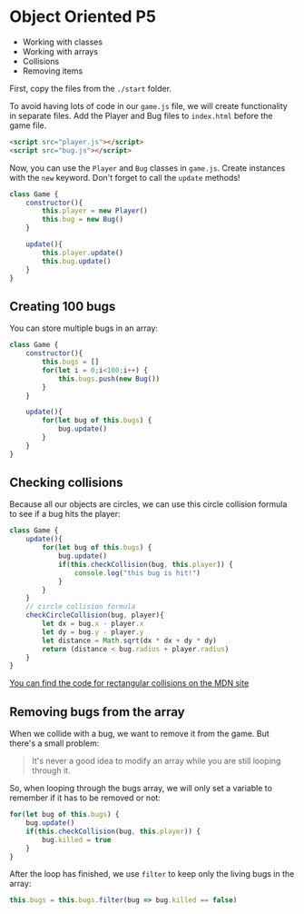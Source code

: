 # Object Oriented P5

- Working with classes
- Working with arrays
- Collisions
- Removing items

First, copy the files from the `./start` folder.

To avoid having lots of code in our `game.js` file, we will create functionality in separate files. Add the Player and Bug files to `index.html` before the game file.

```html
<script src="player.js"></script>
<script src="bug.js"></script>
```
Now, you can use the `Player` and `Bug` classes in `game.js`. Create instances with the `new` keyword. Don't forget to call the `update` methods!

```javascript
class Game {
    constructor(){
        this.player = new Player()
        this.bug = new Bug()
    }

    update(){
        this.player.update()
        this.bug.update()
    }
}
```

## Creating 100 bugs

You can store multiple bugs in an array:

```javascript
class Game {
    constructor(){
        this.bugs = []
        for(let i = 0;i<100;i++) {
            this.bugs.push(new Bug())
        }
    }

    update(){
        for(let bug of this.bugs) {
            bug.update()
        }
    }
}
```

## Checking collisions

Because all our objects are circles, we can use this circle collision formula to see if a bug hits the player:

```javascript
class Game {
    update(){
        for(let bug of this.bugs) {
            bug.update()
            if(this.checkCollision(bug, this.player)) {
                console.log("this bug is hit!")
            }
        }
    }
    // circle collision formula
    checkCircleCollision(bug, player){
        let dx = bug.x - player.x
        let dy = bug.y - player.y
        let distance = Math.sqrt(dx * dx + dy * dy)
        return (distance < bug.radius + player.radius)
    }
}

```

[You can find the code for rectangular collisions on the MDN site](https://developer.mozilla.org/en-US/docs/Games/Techniques/2D_collision_detection)

## Removing bugs from the array

When we collide with a bug, we want to remove it from the game. But there's a small problem:

> It's never a good idea to modify an array while you are still looping through it.

So, when looping through the bugs array, we will only set a variable to remember if it has to be removed or not:

```javascript
for(let bug of this.bugs) {
    bug.update()
    if(this.checkCollision(bug, this.player)) {
        bug.killed = true
    }
}
```
After the loop has finished, we use `filter` to keep only the living bugs in the array:
```javascript
this.bugs = this.bugs.filter(bug => bug.killed == false)
```
